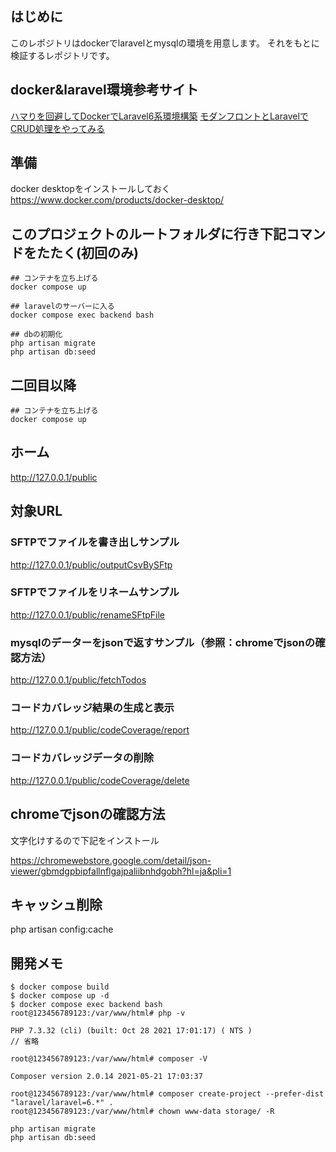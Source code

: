 ## はじめに
このレポジトリはdockerでlaravelとmysqlの環境を用意します。
それをもとに検証するレポジトリです。

## docker&laravel環境参考サイト 
[ハマりを回避してDockerでLaravel6系環境構築](https://qiita.com/2san/items/6e8af71f3186ad300538)
[モダンフロントとLaravelでCRUD処理をやってみる](https://qiita.com/2san/items/57d6a2cbe053dd314223)

## 準備
docker desktopをインストールしておく
https://www.docker.com/products/docker-desktop/

## このプロジェクトのルートフォルダに行き下記コマンドをたたく(初回のみ)
```
## コンテナを立ち上げる
docker compose up

## laravelのサーバーに入る
docker compose exec backend bash

## dbの初期化
php artisan migrate
php artisan db:seed
```

## 二回目以降
```
## コンテナを立ち上げる
docker compose up
```

## ホーム
http://127.0.0.1/public

## 対象URL
### SFTPでファイルを書き出しサンプル
http://127.0.0.1/public/outputCsvBySFtp

### SFTPでファイルをリネームサンプル
http://127.0.0.1/public/renameSFtpFile

### mysqlのデーターをjsonで返すサンプル（参照：chromeでjsonの確認方法）
http://127.0.0.1/public/fetchTodos

### コードカバレッジ結果の生成と表示
http://127.0.0.1/public/codeCoverage/report

### コードカバレッジデータの削除
http://127.0.0.1/public/codeCoverage/delete

## chromeでjsonの確認方法
文字化けするので下記をインストール

https://chromewebstore.google.com/detail/json-viewer/gbmdgpbipfallnflgajpaliibnhdgobh?hl=ja&pli=1

## キャッシュ削除
php artisan config:cache

## 開発メモ
```
$ docker compose build
$ docker compose up -d
$ docker compose exec backend bash
root@123456789123:/var/www/html# php -v

PHP 7.3.32 (cli) (built: Oct 28 2021 17:01:17) ( NTS )
// 省略

root@123456789123:/var/www/html# composer -V

Composer version 2.0.14 2021-05-21 17:03:37

root@123456789123:/var/www/html# composer create-project --prefer-dist "laravel/laravel=6.*" .
root@123456789123:/var/www/html# chown www-data storage/ -R

php artisan migrate
php artisan db:seed

```
